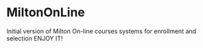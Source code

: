 # MiltonOnLine
Initial version of Milton On-line courses systems for enrollment and selection
ENJOY IT!
